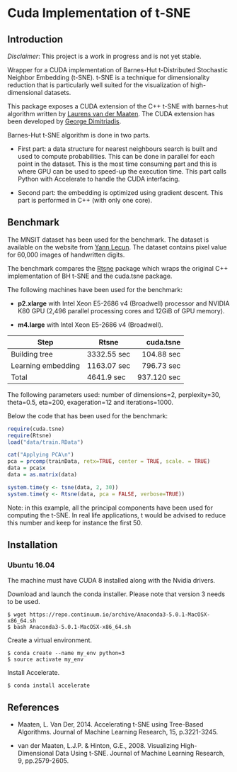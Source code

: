 # Cuda Implementation of t-SNE

## Introduction

*Disclaimer*: This project is a work in progress and is not yet stable.

Wrapper for a CUDA implementation of Barnes-Hut t-Distributed Stochastic Neighbor Embedding (t-SNE).
t-SNE is a technique for dimensionality reduction that is particularly well suited for the
visualization of high-dimensional datasets.

This package exposes a CUDA extension of the C++ t-SNE with barnes-hut algorithm written by [Laurens van der Maaten](https://lvdmaaten.github.io/). The CUDA extension has been developed by [George Dimitriadis](https://github.com/georgedimitriadis/t_sne_bhcuda).  

Barnes-Hut t-SNE algorithm is done in two parts.

* First part: a data structure for nearest neighbours search is
built and used to compute probabilities. This can be done in parallel for each point in the dataset.
This is the most time consuming part and this is where GPU can be used to speed-up the execution time. This part calls Python with Accelerate to handle the CUDA
interfacing.
 
* Second part: the embedding is optimized using gradient descent.
This part is performed in C++ (with only one core).

## Benchmark

The MNSIT dataset has been used for the benchmark. The dataset is available on the website from
[Yann Lecun](http://yann.lecun.com/exdb/mnist/).
The dataset contains pixel value for 60,000 images of handwritten digits.  

The benchmark compares the [Rtsne](https://cran.r-project.org/web/packages/Rtsne/index.html) package
which wraps the original C++ implementation of BH t-SNE and the cuda.tsne package.

The following machines have been used for the benchmark: 

* **p2.xlarge** with Intel Xeon E5-2686 v4 (Broadwell) processor and NVIDIA K80 GPU (2,496 parallel processing cores 
and 12GiB of GPU memory).
  
* **m4.large** with Intel Xeon E5-2686 v4 (Broadwell).

| Step               | Rtsne       | cuda.tsne    |
| ------------------ | ----------- |-------------:|
| Building tree      | 3332.55 sec | 104.88 sec   |
| Learning embedding | 1163.07 sec | 796.73 sec   |
| Total              | 4641.9 sec  | 937.120 sec  |

The following parameters used: number of dimensions=2, perplexity=30, theta=0.5, eta=200, exageration=12 
and iterations=1000.

Below the code that has been used for the benchmark:

```r
require(cuda.tsne)
require(Rtsne)
load("data/train.RData")

cat("Applying PCA\n")
pca = prcomp(trainData, retx=TRUE, center = TRUE, scale. = TRUE)
data = pca$x
data = as.matrix(data)

system.time(y <- tsne(data, 2, 30))
system.time(y <- Rtsne(data, pca = FALSE, verbose=TRUE))
```

Note: in this example, all the principal components have been used for
computing the t-SNE. In real life applications,
t would be advised to reduce this number and keep for instance the first 50.

## Installation

### Ubuntu 16.04

The machine must have CUDA 8 installed along with the Nvidia drivers.

Download and launch the conda installer. Please note that version 3 needs to be used.

```shell
$ wget https://repo.continuum.io/archive/Anaconda3-5.0.1-MacOSX-x86_64.sh
$ bash Anaconda3-5.0.1-MacOSX-x86_64.sh
```

Create a virtual environment.

```shell
$ conda create --name my_env python=3
$ source activate my_env
```
Install Accelerate.

```shell
$ conda install accelerate
```

## References 

* Maaten, L. Van Der, 2014. Accelerating t-SNE using Tree-Based Algorithms.
Journal of Machine Learning Research, 15, p.3221-3245.

* van der Maaten, L.J.P. & Hinton, G.E., 2008. Visualizing
High-Dimensional Data Using t-SNE. Journal of Machine Learning
Research, 9, pp.2579-2605.
 

